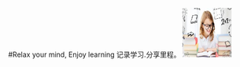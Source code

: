 #Relax your mind, Enjoy learning
                                       记录学习.分享里程。
<img src='/assets/readme.jpg' width="100" height="100"  alt='go' title='study'/>


 